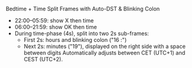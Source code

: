 Bedtime + Time Split Frames with Auto-DST & Blinking Colon

  - 22:00–05:59: show X then time
  - 06:00–21:59: show OK then time
  - During time-phase (4s), split into two 2s sub-frames:
    * First 2s: hours and blinking colon ("16 :")
    * Next 2s: minutes ("19"), displayed on the right side with a space between digits
  Automatically adjusts between CET (UTC+1) and CEST (UTC+2).
